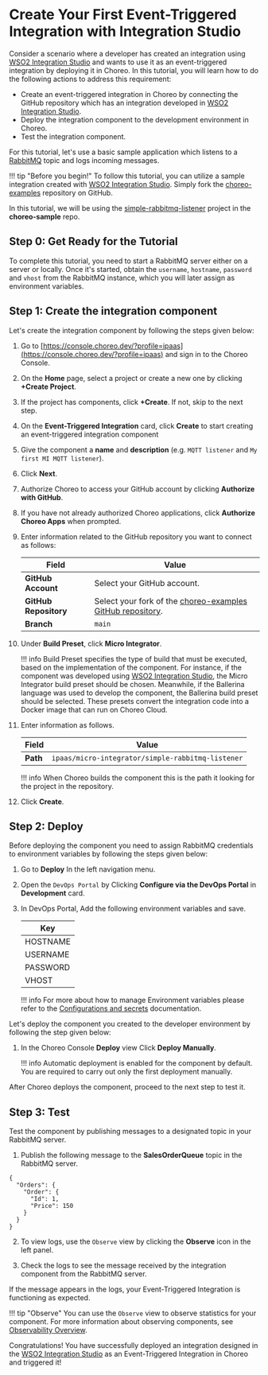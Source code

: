 # Create Your First Event-Triggered Integration with Integration Studio

Consider a scenario where a developer has created an integration using [WSO2 Integration Studio](https://wso2.com/integration/integration-studio/) and wants to use it as an event-triggered integration by deploying it in Choreo. In this tutorial, you will learn how to do the following actions to address this requirement:

- Create an event-triggered integration in Choreo by connecting the GitHub repository which has an integration developed in [WSO2 Integration Studio](https://wso2.com/integration/integration-studio/).
- Deploy the integration component to the development environment in Choreo.
- Test the integration component.

For this tutorial, let's use a basic sample application which listens to a [RabbitMQ](https://www.rabbitmq.com/) topic and logs incoming messages.

!!! tip "Before you begin!"
    To follow this tutorial, you can utilize a sample integration created with [WSO2 Integration Studio](https://wso2.com/integration/integration-studio/). Simply fork the [choreo-examples](https://github.com/wso2/choreo-examples) repository on GitHub.

In this tutorial, we will be using the [simple-rabbitmq-listener](https://github.com/wso2/choreo-examples/tree/main/ipaas/wso2-synapse/simple-rabbitmq-listener) project in the **choreo-sample** repo. 

## Step 0: Get Ready for the Tutorial

To complete this tutorial, you need to start a RabbitMQ server either on a server or locally. Once it's started, obtain the `username`, `hostname`, `password` and `vhost` from the RabbitMQ instance, which you will later assign as environment variables. 


## Step 1: Create the integration component

Let's create the integration component by following the steps given below:

1. Go to [https://console.choreo.dev/?profile=ipaas](https://console.choreo.dev/?profile=ipaas) and sign in to the Choreo Console.

2. On the **Home** page, select a project or create a new one by clicking **+Create Project**.

3. If the project has components, click **+Create**. If not, skip to the next step.

4. On the **Event-Triggered Integration** card, click **Create** to start creating an event-triggered integration component

5. Give the component a **name** and **description** (e.g. `MQTT listener` and `My first MI MQTT listener`).

6. Click **Next**.

7. Authorize Choreo to access your GitHub account by clicking **Authorize with GitHub**.

8. If you have not already authorized Choreo applications, click **Authorize Choreo Apps** when prompted.

9.  Enter information related to the GitHub repository you want to connect as follows:

     | **Field**             | **Value**                                                                                             |
     |-----------------------|-------------------------------------------------------------------------------------------------------|
     | **GitHub Account**    | Select your GitHub account.                                                                           |
     | **GitHub Repository** | Select your fork of the [choreo-examples GitHub repository](https://github.com/wso2/choreo-examples). |
     | **Branch**            | `main`                                                                                                |

10. Under **Build Preset**, click **Micro Integrator**.

     !!! info
        Build Preset specifies the type of build that must be executed, based on the implementation of the component. For instance, if the component was developed using [WSO2 Integration Studio](https://wso2.com/integration/integration-studio/), the Micro Integrator build preset should be chosen. Meanwhile, if the Ballerina language was used to develop the component, the Ballerina build preset should be selected. These presets convert the integration code into a Docker image that can run on Choreo Cloud.


11. Enter information as follows.

     | **Field**             | **Value**                                      |
     |-----------------------|------------------------------------------------|
     | **Path**              | `ipaas/micro-integrator/simple-rabbitmq-listener`  |


    !!! info
        When Choreo builds the component this is the path it looking for the project in the repository.
 
1.  Click **Create**.


## Step 2: Deploy
Before deploying the component you need to assign RabbitMQ credentials to environment variables by following the steps given below:

1. Go to **Deploy** In the left navigation menu.
2. Open the `DevOps Portal` by Clicking **Configure via the DevOps Portal** in **Development** card.
3. In DevOps Portal, Add the following environment variables and save.  
   
    | **Key**    |
    |------------|
    | HOSTNAME   | 
    | USERNAME   |
    | PASSWORD   | 
    | VHOST      | 

    !!! info
        For more about how to manage Environment variables please refer to the [Configurations and secrets](../../devops/devops-portal.md) documentation.

Let's deploy the component you created to the developer environment by following the step given below:

1. In the Choreo Console **Deploy** view Click **Deploy Manually**.

    !!! info
        Automatic deployment is enabled for the component by default. You are required to carry out only the first deployment manually.

After Choreo deploys the component, proceed to the next step to test it.

## Step 3: Test

Test the component by publishing messages to a designated topic in your RabbitMQ server.
 
1. Publish the following message to the **SalesOrderQueue** topic in the RabbitMQ server.

```
{
  "Orders": {
    "Order": {
      "Id": 1,
      "Price": 150
    }
  }
}
```

2. To view logs, use the `Observe` view by clicking the **Observe** icon in the left panel.

3. Check the logs to see the message received by the integration component from the RabbitMQ server. 

If the message appears in the logs, your Event-Triggered Integration is functioning as expected.

!!! tip "Observe"
    You can use the `Observe` view to observe statistics for your component. For more information about observing components, see [Observability Overview](../../observe-and-analyze/observe/observability-overview.md).


Congratulations! You have successfully deployed an integration designed in the [WSO2 Integration Studio](https://wso2.com/integration/integration-studio/) as an Event-Triggered Integration in Choreo and triggered it!

